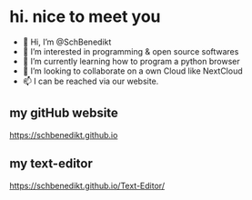 # hi. nice to meet you
- 👋 Hi, I’m @SchBenedikt
- 👀 I’m interested in programming & open source softwares
- 🌱 I’m currently learning how to program a python browser
- 💞️ I’m looking to collaborate on a own Cloud like NextCloud
- 📫 I can be reached via our website.

<!---
SchBenedikt/SchBenedikt is a ✨ special ✨ repository because its `README.md` (this file) appears on your GitHub profile.
You can click the Preview link to take a look at your changes.
--->
## my gitHub website
https://schbenedikt.github.io

## my text-editor
https://schbenedikt.github.io/Text-Editor/

